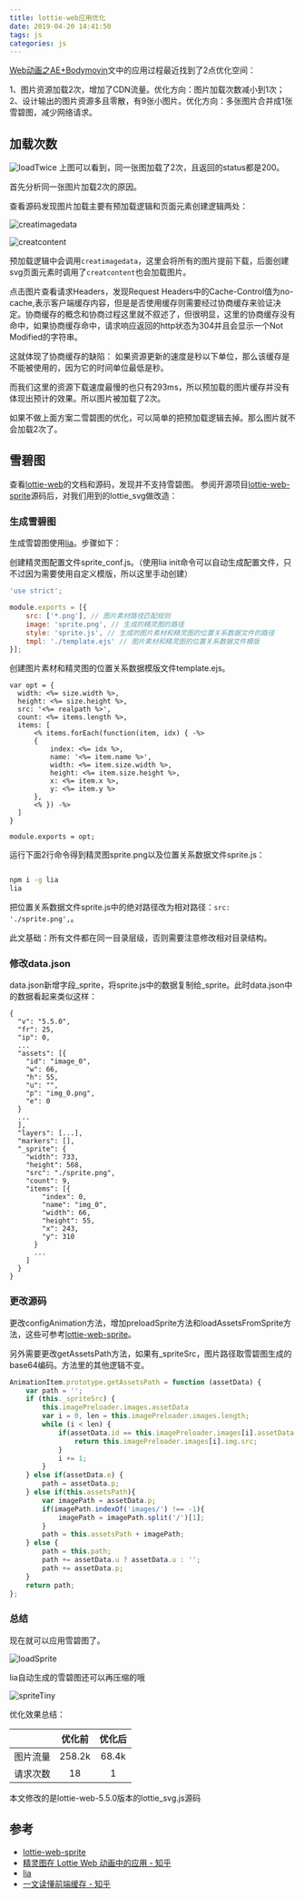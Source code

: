 ```yaml
---
title: lottie-web应用优化
date: 2019-04-20 14:41:50
tags: js
categories: js
---
```


[Web动画之AE+Bodymovin](https://lovelyun.github.io/animation/Web%E5%8A%A8%E7%94%BB%E4%B9%8BAE+Bodymovin/)文中的应用过程最近找到了2点优化空间：

1、图片资源加载2次，增加了CDN流量。优化方向：图片加载次数减小到1次；
2、设计输出的图片资源多且零散，有9张小图片。优化方向：多张图片合并成1张雪碧图，减少网络请求。

## 加载次数
![loadTwice](/img/loadTwice.png)
上图可以看到，同一张图加载了2次，且返回的status都是200。

首先分析同一张图片加载2次的原因。

查看源码发现图片加载主要有预加载逻辑和页面元素创建逻辑两处：

![creatimagedata](/img/creatimagedata.png)

![creatcontent](/img/creatcontent.png)

预加载逻辑中会调用`creatimagedata`，这里会将所有的图片提前下载，后面创建svg页面元素时调用了`creatcontent`也会加载图片。

点击图片查看请求Headers，发现Request Headers中的Cache-Control值为no-cache,表示客户端缓存内容，但是是否使用缓存则需要经过协商缓存来验证决定。协商缓存的概念和协商过程这里就不叙述了，但很明显，这里的协商缓存没有命中，如果协商缓存命中，请求响应返回的http状态为304并且会显示一个Not Modified的字符串。

这就体现了协商缓存的缺陷：
如果资源更新的速度是秒以下单位，那么该缓存是不能被使用的，因为它的时间单位最低是秒。

而我们这里的资源下载速度最慢的也只有293ms，所以预加载的图片缓存并没有体现出预计的效果。所以图片被加载了2次。

如果不做上面方案二雪碧图的优化，可以简单的把预加载逻辑去掉。那么图片就不会加载2次了。

## 雪碧图
查看[lottie-web](https://github.com/airbnb/lottie-web)的文档和源码，发现并不支持雪碧图。
参阅开源项目[lottie-web-sprite](https://github.com/newbieYoung/lottie-web-sprite)源码后，对我们用到的lottie_svg做改造：

### 生成雪碧图
生成雪碧图使用[lia](https://github.com/cupools/lia)。步骤如下：

创建精灵图配置文件sprite_conf.js。（使用lia init命令可以自动生成配置文件，只不过因为需要使用自定义模版，所以这里手动创建）

```javascript
'use strict';

module.exports = [{
    src: ['*.png'], // 图片素材路径匹配规则
    image: 'sprite.png', // 生成的精灵图的路径
    style: 'sprite.js', // 生成的图片素材和精灵图的位置关系数据文件的路径
    tmpl: './template.ejs' // 图片素材和精灵图的位置关系数据文件模版
}];
```

创建图片素材和精灵图的位置关系数据模版文件template.ejs。

```
var opt = {
  width: <%= size.width %>,
  height: <%= size.height %>,
  src: '<%= realpath %>',
  count: <%= items.length %>,
  items: [
      <% items.forEach(function(item, idx) { -%>
      {
          index: <%= idx %>,
          name: '<%= item.name %>',
          width: <%= item.size.width %>,
          height: <%= item.size.height %>,
          x: <%= item.x %>,
          y: <%= item.y %>
      },
      <% }) -%>
  ]
}

module.exports = opt;

```

运行下面2行命令得到精灵图sprite.png以及位置关系数据文件sprite.js：

```bash

npm i -g lia
lia

```

把位置关系数据文件sprite.js中的绝对路径改为相对路径：`src: './sprite.png',`。

<div class="tip">
此文基础：所有文件都在同一目录层级，否则需要注意修改相对目录结构。
</div>

### 修改data.json
data.json新增字段_sprite，将sprite.js中的数据复制给_sprite。此时data.json中的数据看起来类似这样：

```
{
  "v": "5.5.0",
  "fr": 25,
  "ip": 0,
  ...
  "assets": [{
    "id": "image_0",
    "w": 66,
    "h": 55,
    "u": "",
    "p": "img_0.png",
    "e": 0
  }
  ...
  ],
  "layers": [...],
  "markers": [],
  "_sprite": {
    "width": 733,
    "height": 568,
    "src": "./sprite.png",
    "count": 9,
    "items": [{
        "index": 0,
        "name": "img_0",
        "width": 66,
        "height": 55,
        "x": 243,
        "y": 310
      }
      ...
    ]
  }
}
```

### 更改源码
更改configAnimation方法，增加preloadSprite方法和loadAssetsFromSprite方法，这些可参考[lottie-web-sprite](https://github.com/newbieYoung/lottie-web-sprite)。

另外需要更改getAssetsPath方法，如果有_spriteSrc，图片路径取雪碧图生成的base64编码。方法里的其他逻辑不变。

```javascript
AnimationItem.prototype.getAssetsPath = function (assetData) {
    var path = '';
    if (this._spriteSrc) {
        this.imagePreloader.images.assetData
        var i = 0, len = this.imagePreloader.images.length;
        while (i < len) {
            if(assetData.id == this.imagePreloader.images[i].assetData.id){
                return this.imagePreloader.images[i].img.src;
            }
            i += 1;
        }
    } else if(assetData.e) {
        path = assetData.p;
    } else if(this.assetsPath){
        var imagePath = assetData.p;
        if(imagePath.indexOf('images/') !== -1){
            imagePath = imagePath.split('/')[1];
        }
        path = this.assetsPath + imagePath;
    } else {
        path = this.path;
        path += assetData.u ? assetData.u : '';
        path += assetData.p;
    }
    return path;
};
```

### 总结
现在就可以应用雪碧图了。

![loadSprite](/img/loadSprite.png)

<div class="tip">
lia自动生成的雪碧图还可以再压缩的哦
</div>

![spriteTiny](/img/spriteTiny.png)

优化效果总结：

||优化前|优化后|
| :--------: | :-----: | :-----: |
| 图片流量 |258.2k|68.4k|
| 请求次数 |18|1|

<div class="tip">
本文修改的是lottie-web-5.5.0版本的lottie_svg.js源码
</div>

## 参考

* [lottie-web-sprite](https://github.com/newbieYoung/lottie-web-sprite)
* [精灵图在 Lottie Web 动画中的应用 - 知乎](https://zhuanlan.zhihu.com/p/52456720)
* [lia](https://github.com/cupools/lia)
* [一文读懂前端缓存 - 知乎](https://zhuanlan.zhihu.com/p/44789005)
